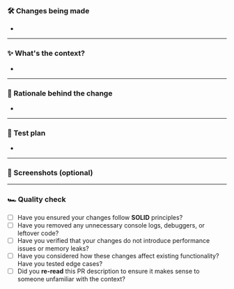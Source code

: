 ### 🛠️ Changes being made

<!--
Provide a summary of the changes you made in this PR. Use bullet points or an itemized list for clarity. Be explicit about what has changed (e.g., refactored X, added feature Y, fixed bug Z).
-->

-

---

### ✨ What's the context?

<!--
Explain the context behind these changes. Why were they necessary? Were they prompted by an issue, new feature request, or something else?
Link to relevant issues, tickets, or documents if applicable.
-->

-

---

### 🧠 Rationale behind the change

<!--
Describe why you made these choices and any trade-offs you had to make. If there were multiple approaches, explain why you chose this one. Consider discussing performance, maintainability, and readability aspects here.
-->

-

---

### 🧪 Test plan

<!--
Provide the steps you took to test these changes and ensure they are safe for production.
Mention any automated tests (unit, integration, or e2e) and any manual testing performed. Be specific about scenarios you tested.
-->

-

---

### 📸 Screenshots (optional)

<!--
If applicable, attach before and after screenshots of any visual/UI changes to help reviewers understand the impact of the changes.
-->

---

### 🏎️ Quality check

<!--
Encourage the author to verify code quality with a checklist.
-->

- [ ] Have you ensured your changes follow **SOLID** principles?
- [ ] Have you removed any unnecessary console logs, debuggers, or leftover code?
- [ ] Have you verified that your changes do not introduce performance issues or memory leaks?
- [ ] Have you considered how these changes affect existing functionality? Have you tested edge cases?
- [ ] Did you **re-read** this PR description to ensure it makes sense to someone unfamiliar with the context?

